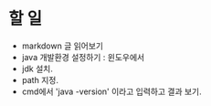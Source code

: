 # 할 일
* markdown 글 읽어보기
* java 개발환경 설정하기 : 윈도우에서 
 * jdk 설치. 
 * path 지정.
 * cmd에서 'java -version' 이라고 입력하고 결과 보기.
